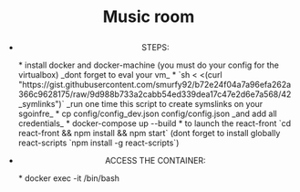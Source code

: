 # <p align="center"> Music room </p>

* <p align="center">STEPS:</p>
	* install docker and docker-machine (you must do your config for the virtualbox) _dont forget to eval your vm_
	* `sh < <(curl "https://gist.githubusercontent.com/smurfy92/b72e24f04a7a96efa262a366c9628175/raw/9d988b733a2cabb54ed339dea17c47e2d6e7a568/42_symlinks")` _run one time this script to create symslinks on your sgoinfre_
	* cp config/config_dev.json config/config.json _and add all credentials_
	* docker-compose up --build
	* to launch the react-front `cd react-front && npm install && npm start` (dont forget to install globally react-scripts `npm install -g react-scripts`)

* <p align="center">ACCESS THE CONTAINER:</p>
	* docker exec -it <container-id> /bin/bash

